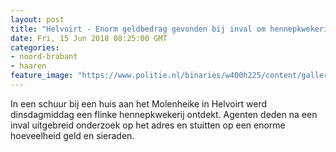 ```yaml
---
layout: post
title: "Helvoirt - Enorm geldbedrag gevonden bij inval om hennepkwekerij"
date: Fri, 15 Jun 2018 08:25:00 GMT
categories: 
- noord-brabant 
- haaren 
feature_image: "https://www.politie.nl/binaries/w400h225/content/gallery/politie/nieuws/2018/juni/09-ob/geld.jpg"
---
```


In een schuur bij een huis aan het Molenheike in Helvoirt werd dinsdagmiddag een flinke hennepkwekerij ontdekt. Agenten deden na een inval uitgebreid onderzoek op het adres en stuitten op een enorme hoeveelheid geld en sieraden.

